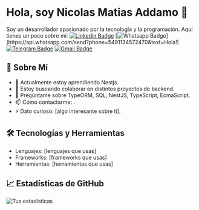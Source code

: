 # Hola, soy Nicolas Matias Addamo 👋

Soy un desarrollador apasionado por la tecnología y la programación. Aquí tienes un poco sobre mí:
[![Linkedin Badge](https://img.shields.io/badge/-LinkedIn-blue?style=flat-square&logo=Linkedin&logoColor=white&link=https://www.linkedin.com/in/luiz-carlos-abbott-galvão-neto-21a93b148/)](https://www.linkedin.com/in/nicolasaddamo1/)
[![Whatsapp Badge](https://img.shields.io/badge/-Whatsapp-4CA143?style=flat-square&labelColor=4CA143&logo=whatsapp&logoColor=white&link=https://api.whatsapp.com/send?phone=5584999122284&text=Olá!)](https://api.whatsapp.com/send?phone=5491134572470&text=Hola!)
[![Telegram Badge](https://img.shields.io/badge/-Telegram-1ca0f1?style=flat-square&labelColor=1ca0f1&logo=telegram&logoColor=white&link=https://t.me/luiz740)](https://t.me/Nicolasmatias)
[![Gmail Badge](https://img.shields.io/badge/-Gmail-c14438?style=flat-square&logo=Gmail&logoColor=white&link=mailto:luiz7401@gmail.com)](mailto:nicolasaddamo1@gmail.com)
## 🚀 Sobre Mí

- 🌱 Actualmente estoy aprendiendo Nestjs.
- 👯 Estoy buscando colaborar en distintos proyectos de backend.
- 💬 Pregúntame sobre TypeORM, SQL, NestJS, TypeScript, EcmaScript.
- 📫 Cómo contactarme: .
- ⚡ Dato curioso: [algo interesante sobre ti].

## 🛠️ Tecnologías y Herramientas

- Lenguajes: [lenguajes que usas]
- Frameworks: [frameworks que usas]
- Herramientas: [herramientas que usas]

## 📈 Estadísticas de GitHub

![Tus estadísticas](https://github-readme-stats.vercel.app/api?username=tu-usuario&show_icons=true&theme=radical)
